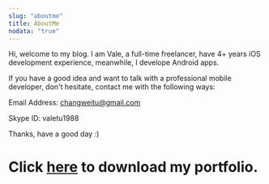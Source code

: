 ```yaml
---
slug: "aboutme"
title: AboutMe
nodata: "true"
---
```


Hi, welcome to my blog. I am Vale, a full-time freelancer, have 4+ years iOS development experience, meanwhile, I develope Android apps.

If you have a good idea and want to talk with a professional mobile developer, don't hesitate, contact me with the following ways:

Email Address: changweitu@gmail.com

Skype ID: valetu1988

Thanks, have a good day :)

# Click [here](index/portfolio.pdf) to download my portfolio.
